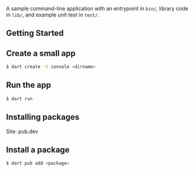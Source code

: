 A sample command-line application with an entrypoint in `bin/`, library code
in `lib/`, and example unit test in `test/`.

## Getting Started

Create a small app
------------------
```bash
$ dart create -t console <dirname>
```

Run the app
-----------
```bash
$ dart run
```

## Installing packages
Site: pub.dev

Install a package
-----------------
```bash
$ dart pub add <package>
```